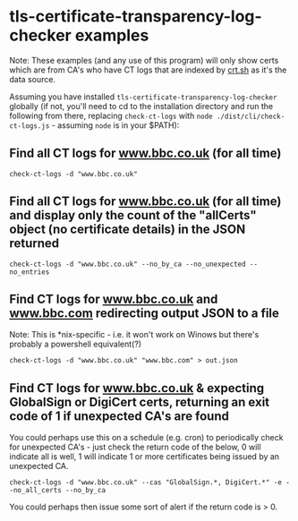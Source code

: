 # tls-certificate-transparency-log-checker examples

Note: These examples (and any use of this program) will only show certs which are from CA's who have CT logs that are indexed by [crt.sh](https://crt/sh) as it's the data source.

Assuming you have installed `tls-certificate-transparency-log-checker` globally (if not, you'll need to cd to the installation directory and run the following from there, replacing `check-ct-logs` with `node ./dist/cli/check-ct-logs.js` - assuming `node` is in your $PATH):

## Find all CT logs for www.bbc.co.uk (for all time)
```
check-ct-logs -d "www.bbc.co.uk"
```

## Find all CT logs for www.bbc.co.uk (for all time) and display only the count of the "allCerts" object (no certificate details) in the JSON returned

```
check-ct-logs -d "www.bbc.co.uk" --no_by_ca --no_unexpected --no_entries
```

## Find CT logs for www.bbc.co.uk and www.bbc.com redirecting output JSON to a file
Note: This is \*nix-specific - i.e. it won't work on Winows but there's probably a powershell equivalent(?)
```
check-ct-logs -d "www.bbc.co.uk" "www.bbc.com" > out.json
```

## Find CT logs for www.bbc.co.uk & expecting GlobalSign or DigiCert certs, returning an exit code of 1 if unexpected CA's are found

You could perhaps use this on a schedule (e.g. cron) to periodically check for unexpected CA's - just check the return code of the below, 0 will indicate all is well, 1 will indicate 1 or more certificates being issued by an unexpected CA.

```
check-ct-logs -d "www.bbc.co.uk" --cas "GlobalSign.*, DigiCert.*" -e --no_all_certs --no_by_ca
```

You could perhaps then issue some sort of alert if the return code is > 0.
